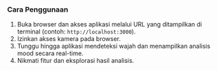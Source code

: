 
### Cara Penggunaan
1. Buka browser dan akses aplikasi melalui URL yang ditampilkan di terminal (contoh: `http://localhost:3000`).
2. Izinkan akses kamera pada browser.
3. Tunggu hingga aplikasi mendeteksi wajah dan menampilkan analisis mood secara real-time.
4. Nikmati fitur dan eksplorasi hasil analisis.
